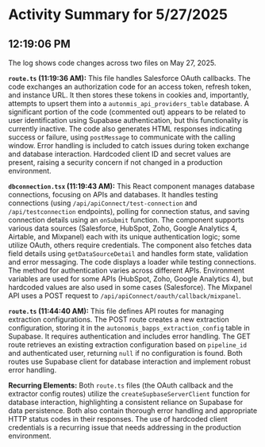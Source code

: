 # Activity Summary for 5/27/2025

## 12:19:06 PM
The log shows code changes across two files on May 27, 2025.

**`route.ts` (11:19:36 AM):** This file handles Salesforce OAuth callbacks.  The code exchanges an authorization code for an access token, refresh token, and instance URL.  It then stores these tokens in cookies and, importantly, attempts to upsert them into a `autonmis_api_providers_table` database.  A significant portion of the code (commented out) appears to be related to user identification using Supabase authentication, but this functionality is currently inactive. The code also generates HTML responses indicating success or failure, using `postMessage` to communicate with the calling window.  Error handling is included to catch issues during token exchange and database interaction.  Hardcoded client ID and secret values are present, raising a security concern if not changed in a production environment.


**`dbconnection.tsx` (11:19:43 AM):** This React component manages database connections, focusing on APIs and databases.  It handles testing connections (using `/api/apiConnect/test-connection` and `/api/testconnection` endpoints), polling for connection status, and saving connection details using an `onSubmit` function. The component supports various data sources (Salesforce, HubSpot, Zoho, Google Analytics 4, Airtable, and Mixpanel) each with its unique authentication logic; some utilize OAuth, others require credentials.  The component also fetches data field details using `getDataSourceDetail` and handles form state, validation and error messaging.  The code displays a loader while testing connections.  The method for authentication varies across different APIs.  Environment variables are used for some APIs (HubSpot, Zoho, Google Analytics 4), but hardcoded values are also used in some cases (Salesforce).  The Mixpanel API uses a POST request to `/api/apiConnect/oauth/callback/mixpanel`.


**`route.ts` (11:44:40 AM):**  This file defines API routes for managing extraction configurations. The POST route creates a new extraction configuration, storing it in the `autonomis_bapps_extraction_config` table in Supabase. It requires authentication and includes error handling. The GET route retrieves an existing extraction configuration based on `pipeline_id` and authenticated user, returning `null` if no configuration is found. Both routes use Supabase client for database interaction and implement robust error handling.

**Recurring Elements:**  Both `route.ts` files (the OAuth callback and the extractor config routes) utilize the `createSupbaseServerClient` function for database interaction, highlighting a consistent reliance on Supabase for data persistence.  Both also contain thorough error handling and appropriate HTTP status codes in their responses.  The use of hardcoded client credentials is a recurring issue that needs addressing in the production environment.
